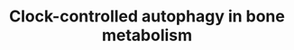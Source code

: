 ---
annotations:
- id: PW:0000278
  parent: regulatory pathway
  type: Pathway Ontology
  value: autophagy pathway
- id: CL:0000092
  parent: animal cell
  type: Cell Type Ontology
  value: osteoclast
- id: CL:0000062
  parent: native cell
  type: Cell Type Ontology
  value: osteoblast
- id: CL:0000137
  parent: animal cell
  type: Cell Type Ontology
  value: osteocyte
authors:
- Haseena
- Khanspers
- Eweitz
description: This is an integrated Pathway showing the cross talk among Circadian
  Rhythm, Autophagy and Osteoclast/Osteoblast Differentiation pathways.  The Pathway
  shows different other pathways as activators and/or inhibitors of the bone remodeling
  process.
last-edited: 2022-12-10
organisms:
- Homo sapiens
redirect_from:
- /index.php/Pathway:WP5205
- /instance/WP5205
- /instance/WP5205_rr122560
revision: r122560
schema-jsonld:
- '@context': https://schema.org/
  '@id': https://wikipathways.github.io/pathways/WP5205.html
  '@type': Dataset
  creator:
    '@type': Organization
    name: WikiPathways
  description: This is an integrated Pathway showing the cross talk among Circadian
    Rhythm, Autophagy and Osteoclast/Osteoblast Differentiation pathways.  The Pathway
    shows different other pathways as activators and/or inhibitors of the bone remodeling
    process.
  keywords:
  - AKT1
  - AMBRA1
  - AMPK
  - ARNTL
  - ATG10
  - ATG101
  - ATG12
  - ATG13
  - ATG16L1
  - ATG3
  - ATG4
  - ATG4C
  - ATG5
  - ATG7
  - BCL2
  - BECN1
  - BHLHE40
  - BHLHE41
  - BMP
  - BMP1
  - BMP2
  - BMP4
  - BMP5
  - BMP6
  - BMP7
  - BMPR2
  - CALCA
  - CHRD
  - CLOCK
  - CRY1
  - CSF1
  - CT-1
  - CTHRC1
  - CTSK
  - CX3CR1
  - DKK1
  - DRAM2
  - EFNB2
  - FYCO1
  - HMGB1
  - IGF1
  - IL1/4/6/7
  - IL3
  - IL3,6,7
  - IL6
  - JAK2
  - LAMP2
  - LEP
  - LRP5
  - MAP1LC3A
  - MAP1LC3B
  - MEPE
  - MMP9
  - MTOR
  - NFATC1
  - NOTCH1
  - NPAS2
  - NR1D2
  - OPG
  - P115
  - PER1
  - PIK3C3
  - PLEKHM1
  - PTH
  - RANK
  - RANKL
  - RB1CC1
  - RORB
  - RUNX2
  - Rev-Erb
  - S1P
  - SEMA3A
  - SEMA4D
  - SERPINF1
  - SMAD1
  - SMAD4
  - SMAD5
  - SMAD8
  - SOST
  - SP7
  - SQSTM1
  - TGFB1
  - TNF-a
  - TRAF6
  - TRAP
  - ULK1
  - VCP
  - WNT10B
  - WNT10a
  - WNT16
  - WNT5A
  - WNT6
  license: CC0
  name: Clock-controlled autophagy in bone metabolism
seo: CreativeWork
title: Clock-controlled autophagy in bone metabolism
wpid: WP5205
---